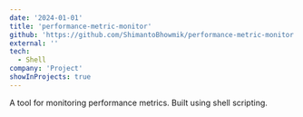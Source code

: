 ```yaml
---
date: '2024-01-01'
title: 'performance-metric-monitor'
github: 'https://github.com/ShimantoBhowmik/performance-metric-monitor'
external: ''
tech:
  - Shell
company: 'Project'
showInProjects: true
---
```


A tool for monitoring performance metrics. Built using shell scripting.

